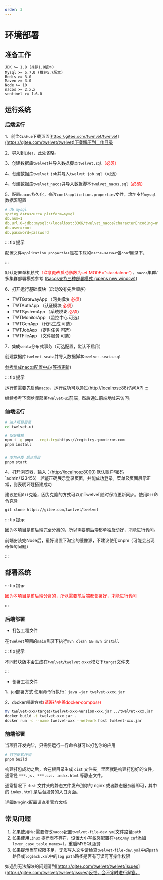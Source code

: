```yaml
---
order: 3
---
```


# 环境部署

## 准备工作

```text
JDK >= 1.8 (推荐1.8版本)
Mysql >= 5.7.0 (推荐5.7版本)
Redis >= 3.0
Maven >= 3.0
Node >= 10
nacos >= 2.x.x
sentinel >= 1.6.0
```

## 运行系统

### 后端运行

1、前往`GitHub`下载页面[https://gitee.com/twelvet/twelvet](https://gitee.com/twelvet/twelvet)下载解压到工作目录

2、导入到`Idea`，此处省略。

3、创建数据库`twelvet`并导入数据脚本`twelvet.sql`<font color='red'>（必须）</font>

4、创建数据库`twelvet_job`并导入`twelvet_job.sql`（可选）

4、创建数据库`twelvet_nacos`并导入数据脚本`twelvet_nacos.sql`<font color='red'>（必须）</font>

5、配置`nacos`持久化，修改`conf/application.properties`文件，增加支持`mysql`数据源配置

```yml
# db mysql
spring.datasource.platform=mysql
db.num=1
db.url.0=jdbc:mysql://localhost:3306/twelvet_nacos?characterEncoding=utf8&connectTimeout=1000&socketTimeout=3000&autoReconnect=true&useUnicode=true&useSSL=false&serverTimezone=UTC
db.user=root
db.password=password
```

::: tip 提示

配置文件`application.properties`是在下载的`nacos-server`包`conf`目录下。

:::

默认配置单机模式<font color='red'>（注意更改启动参数为set MODE="standalone"）</font>，`nacos`集群/多集群部署模式参考 ([Nacos支持三种部署模式 (opens new window)](https://nacos.io/zh-cn/docs/deployment.html))

6、打开运行基础模块（启动没有先后顺序）

- TWTGatewayApp （网关模块 <font color='red'>必须</font>）
- TWTAuthApp    （认证模块 <font color='red'>必须</font>）
- TWTSystemApp  （系统模块 <font color='red'>必须</font>）
- TWTMonitorApp （监控中心 可选）
- TWTGenApp     （代码生成 可选）
- TWTJobApp     （定时任务 可选）
- TWTFileApp     （文件服务 可选）

7、集成`seata`分布式事务（可选配置，默认不启用）

创建数据库`twelvet-seata`并导入数据脚本`twelvet-seata.sql`

[参考集成nacos配置中心(等待更新)](https://www.twelvet.cn/docs/twelvet/deploy.html#运行系统)

::: tip 提示

运行前需要先启动`nacos`，运行成功可以通过([http://localhost:88](http://localhost:88))访问API
:::

继续参考下面步骤部署`twelvet-ui`前端，然后通过前端地址来访问。

### 前端运行

```bash
# 进入项目目录
cd twelvet-ui

# 安装依赖
npm i -g pnpm --registry=https://registry.npmmirror.com
pnpm install


# 本地开发 启动项目
pnpm start
```

4、打开浏览器，输入：([http://localhost:8000](http://localhost:8000)) 默认账户/密码 `admin/123456）
 若能正确展示登录页面，并能成功登录，菜单及页面展示正常，则表明环境搭建成功

建议使用`Git`克隆，因为克隆的方式可以和TwelveT随时保持更新同步。使用`Git`命令克隆

```text
git clone https://gitee.com/twelvet/twelvet
```

::: tip 提示

因为本项目是前后端完全分离的，所以需要前后端都单独启动好，才能进行访问。

前端安装完Node后，最好设置下淘宝的镜像源，不建议使用cnpm（可能会出现奇怪的问题）

:::

## 部署系统

::: tip 提示

<font color='red'>因为本项目是前后端分离的，所以需要前后端都部署好，才能进行访问</font>

:::

### 后端部署

- 打包工程文件

在`twelvet`项目的`main`目录下执行`mvn clean && mvn install`

::: tip 提示

不同模块版本会生成在`twelvet/twelvet-xxxx`模块下`target`文件夹

:::

- 部署工程文件

1、jar部署方式
 使用命令行执行：`java –jar twelvet-xxxx.jar` 

2、docker部署方式<font color='red'>(请等待完善docker-compose)</font>

  ```bash
  mv twelvet-xxx/target/twelvet-xxx-version-xxx.jar ../twelvet-xxx.jar
  docker build -t twelvet-xxx.jar .
  docker run -d --name twelvet-xxx --network host twelvet-xxx.jar
  ```



### 前端部署

当项目开发完毕，只需要运行一行命令就可以打包你的应用

```bash
# 打包正式环境
pnpm build
```

构建打包成功之后，会在根目录生成 `dist` 文件夹，里面就是构建打包好的文件，通常是 `***.js` 、`***.css`、`index.html` 等静态文件。

通常情况下 `dist` 文件夹的静态文件发布到你的 nginx 或者静态服务器即可，其中的 `index.html` 是后台服务的入口页面。

详细的nginx配置请查看[官方文档](https://pro.ant.design/docs/deploy-cn#%E9%83%A8%E7%BD%B2%E5%88%B0%E4%B8%8D%E5%90%8C%E7%9A%84%E5%B9%B3%E5%8F%B0)

## 常见问题

1. 如果使用`Mac`需要修改`nacos`配置`twelvet-file-dev.yml`文件路径`path`
2. 如果使用`Linux` 提示表不存在，设置大小写敏感配置在`/etc/my.cnf`添加`lower_case_table_names=1`，重启MYSQL服务
3. 如果提示当前权限不足，无法写入文件请检查`twelvet-file-dev.yml`中的`path`路径或`logback.xml`中的`log.path`路径是否有可读可写操作权限

如遇到无法解决的问题请到[https://gitee.com/twelvet/twelvet/issues](https://gitee.com/twelvet/twelvet/issues)反馈，会不定时进行解答。
